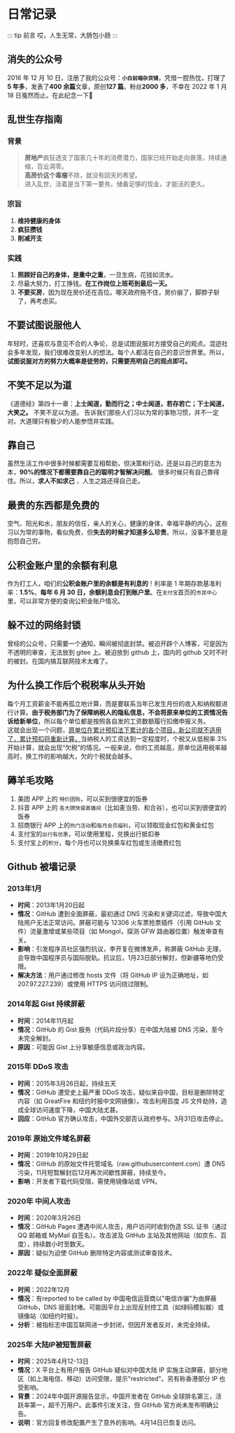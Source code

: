 # 日常记录

::: tip 前言
哎，人生无常，大肠包小肠
:::

## 消失的公众号

2016 年 12 月 10 日，注册了我的公众号：**`小白前端杂货铺`**，凭借一腔热忱，打理了**5 年多**，发表了**400 余篇**文章，原创**127 篇**。粉丝**2000 多**，不幸在 2022 年 1 月 18 日戛然而止。在此纪念一下:pray:
<img :src="$withBase('/life/l1.png')" class="medium-zoom-image"/>

## 乱世生存指南

### 背景

> **房地产**疯狂透支了国家几十年的消费潜力，国家已经开始走向衰落，持续通缩，百业凋零。  
> **高房价这个毒瘤**不除，就没有回天的希望。  
> 进入乱世，活着是当下第一要务。储备足够的现金，才能活的更久。

### 宗旨

1. **维持健康的身体**
2. **疯狂攒钱**
3. **削减开支**

### 实践

1. **照顾好自己的身体，是重中之重**，一旦生病，花钱如流水。
2. 尽最大努力，打工挣钱。**在工作岗位上班苟到最后一天。**
3. **不要买房**，因为现在房价还在高位。哪天政府拖不住，房价崩了，脚脖子斩了，再考虑买。

## 不要试图说服他人

年轻时，还喜欢与意见不合的人争论，总是试图说服对方接受自己的观点。混迹社会多年发现，我们很难改变别人的想法。每个人都活在自己的意识世界里。所以，**试图说服对方的努力大概率是徒劳的，只需要亮明自己的观点即可。**

## 不笑不足以为道

《道德经》第四十一章：**上士闻道，勤而行之；中士闻道，若存若亡；下士闻道，大笑之。** 不笑不足以为道。 告诉我们那些人们习以为常的事物习惯，并不一定对。大道理只有极少的人能参悟并实践。

## 靠自己

虽然生活工作中很多时候都需要互相帮助，但决策和行动，还是以自己的意志为本，**90%的情况下都需要靠自己的聪明才智解决问题**。 很多时候只有自己靠得住。所以，**求人不如求己** ，人生之路还得自己走。

## 最贵的东西都是免费的

空气、阳光和水，朋友的信任，亲人的关心，健康的身体，幸福平静的内心，这些习以为常的事物，看似免费，但**失去的时候才知道多么珍贵**。所以，没事不要总是抱怨自己穷。

## 公积金账户里的余额有利息

作为打工人，咱们的**公积金账户里的余额是有利息的**！利率是 1 年期存款基准利率：**1.5%**。**每年 6 月 30 日，余额利息会打到账户里**。在`支付宝`首页的`市民中心`里，可以非常方便的查询公积金账户情况。

## 躲不过的网络封锁

曾经的公众号，只需要一个通知，瞬间被彻底封禁。被迫开辟个人博客，可是因为不透明的审查，无法放到 gitee 上。被迫放到 github 上，国内的 github 又时不时的被封。在国内搞互联网技术太难了。

## 为什么换工作后个税税率从头开始

每个月工资薪金不能再孤立地计算，而是要联系当年已发生月份的收入和纳税额进行计算。**由于税务部门为了保障纳税人的隐私信息，不会将原来单位的工资情况告诉给新单位**，所以每个单位都是按照各自发的工资数额履行扣缴申报义务。  
这就会出现一个问题，<u>原单位在累计预扣法下累计的各个项目，新公司就不适用了，累计预扣将重新计算，</u>当纳税人的工资达到一定程度时，个税又从低税率 3%开始计算，就会出现“欠税”的情况。一般来说，你的工资越高，原单位适用税率越高时，换工作的影响越大，欠的个税就会越多。

## 薅羊毛攻略

1. 美团 APP 上的 `特价团购`，可以买到很便宜的饭券
2. 抖音 APP 上的 `各大牌快餐直播间`（比如麦当劳、和合谷），也可以买到很便宜的饭券
3. 招商银行 APP 上的`热门活动`和`每月会员福利`，可以领取现金红包和黄金红包
4. 支付宝的`出行有优惠`，可以使用里程，兑换出行抵扣券
5. 支付宝上的`积分`，每个月也可以兑换乘车红包或生活缴费红包

## Github 被墙记录

### 2013年1月

- **时间**：2013年1月20日起
- **情况**：GitHub 遭到全面屏蔽，最初通过 DNS 污染和关键词过滤，导致中国大陆用户无法正常访问。屏蔽可能与 12306 火车票抢票插件（引用 GitHub 文件）流量激增或某些项目（如 Mongol，探测 GFW 路由器位置）触发审查有关。
- **影响**：引发程序员社区强烈抗议，李开复在微博发声，称屏蔽 GitHub 无理，会导致中国程序员与国际脱轨。抗议后，1月23日部分解封，但新疆等地仍受限。
- **解决方法**：用户通过修改 hosts 文件（将 GitHub IP 设为正确地址，如 207.97.227.239）或使用 HTTPS 访问绕过限制。

### 2014年起 Gist 持续屏蔽

- **时间**：2014年11月起
- **情况**：GitHub 的 Gist 服务（代码片段分享）在中国大陆被 DNS 污染，至今未完全解封。
- **原因**：可能因 Gist 上分享敏感信息或政治内容。

### 2015年 DDoS 攻击

- **时间**：2015年3月26日起，持续五天
- **情况**：GitHub 遭受史上最严重 DDoS 攻击，疑似来自中国，目标是删除特定内容（如 GreatFire 和纽约时报中文网镜像）。攻击利用百度 JS 文件劫持，造成全球访问速度下降，中国大陆尤甚。
- **回应**：GitHub 官方确认攻击，中国外交部否认政府参与。3月31日攻击停止。

### 2019年 原始文件域名屏蔽

- **时间**：2019年10月29日起
- **情况**：GitHub 的原始文件托管域名（raw.githubusercontent.com）遭 DNS 污染，11月短暂解封后12月再次间歇性屏蔽，持续至今。
- **影响**：开发者下载代码受阻，需使用镜像站或 VPN。

### 2020年 中间人攻击

- **时间**：2020年3月26日
- **情况**：GitHub Pages 遭遇中间人攻击，用户访问时收到伪造 SSL 证书（通过 QQ 邮箱或 MyMail 自签名）。攻击波及 GitHub 主站及其他网站（如京东、百度），持续数小时至数天。
- **原因**：疑似为迫使 GitHub 删除特定内容或测试审查技术。

### 2022年 疑似全面屏蔽

- **时间**：2022年12月
- **情况**：有reported to be called by 中国电信运营商以"电信诈骗"为由屏蔽 GitHub，DNS 层面封堵。可能因平台上出现反封控工具（如绿码模拟器）或镜像站（如纽约时报）。
- **分析**：被指标志中国互联网进一步封闭，但因开发者反对，未完全持续。

### 2025年 大陆IP被短暂屏蔽

- **时间**：2025年4月12-13日
- **情况**：X 平台上有用户报告 GitHub 疑似对中国大陆 IP 实施主动屏蔽，部分地区（如上海电信、移动）访问受限，提示"restricted"。另有称香港部分 IP 也受影响。
- **背景**：2024年中国开源报告显示，中国开发者在 GitHub 全球排名第三，活跃率第一，超千万用户。此事件引发关注，但 GitHub 官方尚未发布明确公告。
- **说明**：官方回复修改配置产生了意外的影响。4月14日已恢复访问。